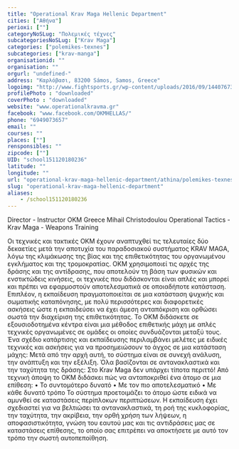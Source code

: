 ```yaml
---
title: "Operational Krav Maga Hellenic Department"
cities: ["Αθήνα"]
perioxi: [""]
categoryNoSLug: "Πολεμικές τέχνες"
subcategoriesNoSLug: ["Krav Maga"]
categories: ["polemikes-texnes"]
subcategories: ["krav-manga"]
organisationid: ""
organisation: ""
orgurl: "undefined-"
address: "Καρλόβασι, 83200 Sámos, Samos, Greece"
logoimg: "http://www.fightsports.gr/wp-content/uploads/2016/09/14407673_1648053778839605_307616394_n.jpg"
profilePhoto : "downloaded"
coverPhoto : "downloaded"
website: "www.operationalkravma.gr"
facebook: "www.facebook.com/OKMHELLAS/"
phone: "6949073657"
email: ""
courses: ""
places: [""]
rensponsibles: ""
zipcode: [""]
UID: "school151120180236"
latitude: ""
longitude: ""
url: "operational-krav-maga-hellenic-department/athina/polemikes-texnes/krav-manga"
slug: "operational-krav-maga-hellenic-department"
aliases:
    - /school151120180236
---
```



Director - Instructor OKM Greece Mihail Christodoulou Operational Tactics - Krav Maga - Weapons Training

Οι τεχνικές και τακτικές OKM έχουν αναπτυχθεί τις τελευταίες δύο δεκαετίες μετά την αποτυχία του παραδοσιακού συστήματος KRAV MAGA, λόγω της κλιμάκωσης της βίας και της επιθετικότητας του οργανωμένου εγκλήματος και της τρομοκρατίας. OKM χρησιμοποιεί τις αρχές της δράσης και της αντίδρασης, που αποτελούν τη βάση των φυσικών και ενστικτώδεις κινήσεις, οι τεχνικές που διδάσκονται είναι απλές και μπορεί και πρέπει να εφαρμοστούν αποτελεσματικά σε οποιαδήποτε κατάσταση. Επιπλέον, η εκπαίδευση πραγματοποιείται σε μια κατάσταση ψυχικής και σωματικής καταπόνησης, με πολύ περισσότερες και διαφορετικές ασκήσεις ώστε η εκπαιδεύσει να έχει άμεση ανταπόκριση και ορθώσει σωστά την διαχείριση της επιθετικότητας. Το ΟΚΜ διδάσκετε σε εξουσιοδοτημένα κέντρα είναι μια μέθοδος επιθετικής μάχη με απλές τεχνικές οργανωμένες σε ομάδες οι οποίες συνδυάζονται μεταξύ τους. Ένα σχέδιο κατάρτισης και εκπαίδευσης περιλαμβάνει μελέτες με ειδικές τεχνικές και ασκήσεις για να προσημειώσουν το άγχος σε μια κατάσταση μάχης: Μετά από την αρχή αυτή, το σύστημα είναι σε συνεχή ανάλυση, την ανάπτυξη και την εξέλιξη. Όλα βασίζονται σε αντανακλαστικά και την ταχύτητα της δράσης: Στο Krav Maga δεν υπάρχει τίποτα περιττό! Από τεχνική άποψη το ΟΚΜ διδάσκει πώς να ανταποκριθεί ένα άτομο σε μια επίθεση: • Το συντομότερο δυνατό • Με τον πιο αποτελεσματικό • Με κάθε δυνατό τρόπο Το σύστημα προετοιμάζει το άτομο ώστε ειδικά να αμυνθεί σε καταστάσεις περίπλοκων περιπτώσεων. Η εκπαίδευση έχει σχεδιαστεί για να βελτιώσει τα αντανακλαστικά, τη ροή της κυκλοφορίας, την ταχύτητα, την ακρίβεια, την ορθή χρήση των λήψεων, η αποφασιστικότητα, γνώση του εαυτού μας και τις αντιδράσεις μας σε καταστάσεις επίθεσης, το οποίο σας επιτρέπει να αποκτήσετε με αυτό τον τρόπο την σωστή αυτοπεποίθηση.